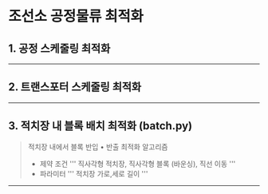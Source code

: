 # 조선소 공정물류 최적화

## 1. 공정 스케줄링 최적화



------------

## 2. 트랜스포터 스케줄링 최적화



------------

## 3. 적치장 내 블록 배치 최적화 (batch.py)
> 적치장 내에서 블록 반입 • 반출 최적화 알고리즘
> * 제약 조건
>     '''
>     직사각형 적치장, 직사각형 블록 (바운싱), 직선 이동
>     '''
> *   파라미터
>     '''
>     적치장 가로,세로 길이
>     '''


------------

